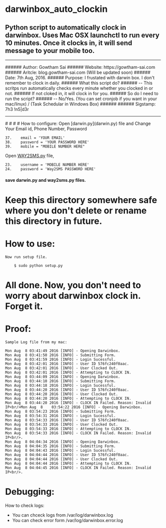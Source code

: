 # darwinbox_auto_clockin
## Python script to automatically clock in darwinbox. Uses Mac OSX launchctl to run every 10  minutes. Once it clocks in, it will send message to your mobile too. 

<hr>
###### Author: Gowtham Sai
###### Website: https://gowtham-sai.com
###### Aritcle: blog.gowtham-sai.com (Will be updated soon)
###### Date: 7th Aug, 2016.
###### Purpose: I frustated with darwin box. I don't remember to clock in daily. 
###### What this script do?
######		-- This scritps run automatically checks every minute whether you clocked in or not.
######			If not cloked in, it will clock in for you. 
###### So do I need to run the script?
######		-- No/Yes. (You can set cronjob if you want in your mac/linux) / (Task Schedular in Windows Box)
######
###### Sigstamp: 7h3 !n5|d3r
<hr>
#
#
#
# How to configure:
Open [darwin.py](darwin.py) file and Change Your Email id, Phone Number, Password

    37.    email = 'YOUR EMAIL'
    38.    password = 'YOUR PASSWORD HERE'
    39.    mobile = "MOBILE NUMBER HERE"
        
Open [WAY2SMS.py](Way2SMS.py) file, 
    
    23.    username = 'MOBILE NUMBER HERE'
    24.    password = 'Way2SMS PASSWORD HERE'

#### save darwin.py and way2sms.py files. 
#
#
#
#
# Keep this directory somewhere safe where you don't delete or rename this directory in future.
#
#
# How to use:
            
` Now run setup file. `

        $ sudo python setup.py

# All done. Now, you don't need to worry about darwinbox clock in. Forget it. 
##
# Proof:
` Sample Log file from my mac: `

    Mon Aug  8 03:41:49 2016 [INFO] - Opening Darwinbox.
    Mon Aug  8 03:41:50 2016 [INFO] - Submitting Form.
    Mon Aug  8 03:41:59 2016 [INFO] - Login Sucessful.
    Mon Aug  8 03:42:01 2016 [INFO] - User ID 576fc240f0aac.
    Mon Aug  8 03:42:01 2016 [INFO] - User Clocked Out.
    Mon Aug  8 03:42:01 2016 [INFO] - Attempting to CLOCK IN.
    Mon Aug  8 03:44:09 2016 [INFO] - Opening Darwinbox.
    Mon Aug  8 03:44:10 2016 [INFO] - Submitting Form.
    Mon Aug  8 03:44:18 2016 [INFO] - Login Sucessful.
    Mon Aug  8 03:44:20 2016 [INFO] - User ID 576fc240f0aac.
    Mon Aug  8 03:44:20 2016 [INFO] - User Clocked Out.
    Mon Aug  8 03:44:20 2016 [INFO] - Attempting to CLOCK IN.
    Mon Aug  8 03:44:20 2016 [INFO] - CLOCK IN Failed. Reason: Invalid IP<br/>Mon Aug  8    03:54:22 2016 [INFO] - Opening Darwinbox.
    Mon Aug  8 03:54:23 2016 [INFO] - Submitting Form.
    Mon Aug  8 03:54:31 2016 [INFO] - Login Sucessful.
    Mon Aug  8 03:54:33 2016 [INFO] - User ID 576fc240f0aac.
    Mon Aug  8 03:54:33 2016 [INFO] - User Clocked Out.
    Mon Aug  8 03:54:33 2016 [INFO] - Attempting to CLOCK IN.
    Mon Aug  8 03:54:33 2016 [INFO] - CLOCK IN Failed. Reason: Invalid IP<br/>.
    Mon Aug  8 04:04:34 2016 [INFO] - Opening Darwinbox.
    Mon Aug  8 04:04:35 2016 [INFO] - Submitting Form.
    Mon Aug  8 04:04:43 2016 [INFO] - Login Sucessful.
    Mon Aug  8 04:04:44 2016 [INFO] - User ID 576fc240f0aac.
    Mon Aug  8 04:04:44 2016 [INFO] - User Clocked Out.
    Mon Aug  8 04:04:44 2016 [INFO] - Attempting to CLOCK IN.
    Mon Aug  8 04:04:45 2016 [INFO] - CLOCK IN Failed. Reason: Invalid IP<br/>.





# Debugging:
How to check logs:

* You can chceck logs from /var/log/darwinbox.log
* You can check error form  /var/log/darwinbox.error.log
